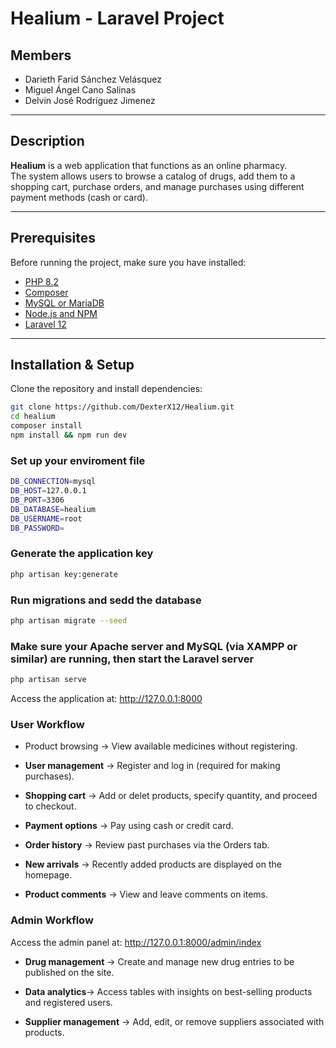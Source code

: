 # Healium - Laravel Project
## Members
- Darieth Farid Sánchez Velásquez
- Miguel Ángel Cano Salinas
- Delvin José Rodríguez Jimenez

---

## Description
**Healium** is a web application that functions as an online pharmacy.  
The system allows users to browse a catalog of drugs, add them to a shopping cart, purchase orders, and manage purchases using different payment methods (cash or card).

---

## Prerequisites
Before running the project, make sure you have installed:
- [PHP 8.2](https://www.php.net/)
- [Composer](https://getcomposer.org/)
- [MySQL or MariaDB](https://www.mysql.com/)
- [Node.js and NPM](https://nodejs.org/)
- [Laravel 12](https://laravel.com/)

---

## Installation & Setup

Clone the repository and install dependencies:

```bash
git clone https://github.com/DexterX12/Healium.git
cd healium
composer install
npm install && npm run dev
```

### Set up your enviroment file

```bash
DB_CONNECTION=mysql
DB_HOST=127.0.0.1
DB_PORT=3306
DB_DATABASE=healium
DB_USERNAME=root
DB_PASSWORD=
```
### Generate the application key
```bash
php artisan key:generate
```
### Run migrations and sedd the database
```bash
php artisan migrate --seed
```
### Make sure your Apache server and MySQL (via XAMPP or similar) are running, then start the Laravel server
```bash
php artisan serve
```
Access the application at: http://127.0.0.1:8000

### User Workflow

- Product browsing → View available medicines without registering.

- **User management** → Register and log in (required for making purchases).

- **Shopping cart** → Add or delet products, specify quantity, and proceed to checkout.

- **Payment options** → Pay using cash or credit card.

- **Order history** → Review past purchases via the Orders tab.

- **New arrivals** → Recently added products are displayed on the homepage.

- **Product comments** → View and leave comments on items.

### Admin Workflow

Access the admin panel at: http://127.0.0.1:8000/admin/index

- **Drug management** → Create and manage new drug entries to be published on the site.

- **Data analytics**→ Access tables with insights on best-selling products and registered users.

- **Supplier management** → Add, edit, or remove suppliers associated with products.
